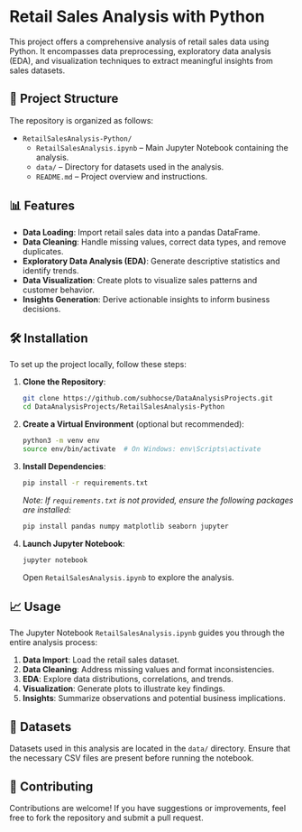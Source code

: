 # Retail Sales Analysis with Python

This project offers a comprehensive analysis of retail sales data using Python. It encompasses data preprocessing, exploratory data analysis (EDA), and visualization techniques to extract meaningful insights from sales datasets.

## 📁 Project Structure

The repository is organized as follows:

- `RetailSalesAnalysis-Python/`
  - `RetailSalesAnalysis.ipynb` – Main Jupyter Notebook containing the analysis.
  - `data/` – Directory for datasets used in the analysis.
  - `README.md` – Project overview and instructions.

## 📊 Features

- **Data Loading**: Import retail sales data into a pandas DataFrame.
- **Data Cleaning**: Handle missing values, correct data types, and remove duplicates.
- **Exploratory Data Analysis (EDA)**: Generate descriptive statistics and identify trends.
- **Data Visualization**: Create plots to visualize sales patterns and customer behavior.
- **Insights Generation**: Derive actionable insights to inform business decisions.

## 🛠️ Installation

To set up the project locally, follow these steps:

1. **Clone the Repository**:

   ```bash
   git clone https://github.com/subhocse/DataAnalysisProjects.git
   cd DataAnalysisProjects/RetailSalesAnalysis-Python
   ```

2. **Create a Virtual Environment** (optional but recommended):

   ```bash
   python3 -m venv env
   source env/bin/activate  # On Windows: env\Scripts\activate
   ```

3. **Install Dependencies**:

   ```bash
   pip install -r requirements.txt
   ```

   *Note: If `requirements.txt` is not provided, ensure the following packages are installed:*

   ```bash
   pip install pandas numpy matplotlib seaborn jupyter
   ```

4. **Launch Jupyter Notebook**:

   ```bash
   jupyter notebook
   ```

   Open `RetailSalesAnalysis.ipynb` to explore the analysis.

## 📈 Usage

The Jupyter Notebook `RetailSalesAnalysis.ipynb` guides you through the entire analysis process:

1. **Data Import**: Load the retail sales dataset.
2. **Data Cleaning**: Address missing values and format inconsistencies.
3. **EDA**: Explore data distributions, correlations, and trends.
4. **Visualization**: Generate plots to illustrate key findings.
5. **Insights**: Summarize observations and potential business implications.

## 📂 Datasets

Datasets used in this analysis are located in the `data/` directory. Ensure that the necessary CSV files are present before running the notebook.


## 🤝 Contributing

Contributions are welcome! If you have suggestions or improvements, feel free to fork the repository and submit a pull request.
